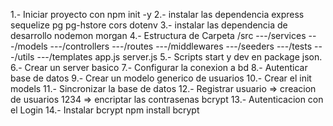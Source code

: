 1.- Iniciar proyecto con npm init -y
2.- instalar las dependencia express sequelize pg pg-hstore cors dotenv
3.- instalar las dependencia de desarrollo nodemon morgan
4.- Estructura de Carpeta
/src
    ---/services
    ---/models
    ---/controllers
    ---/routes
    ---/middlewares
    ---/seeders
    ---/tests
    ---/utils
    ---/templates
    app.js
    server.js
5.- Scripts start y dev en package json.
6.- Crear un server basico
7.- Configurar la conexion a bd
8.-  Autenticar base de datos
9.-  Crear un modelo generico de usuarios 
10.- Crear el init models
11.- Sincronizar la base de datos
12.- Registrar usuario => creacion de usuarios
    1234 => encriptar las contrasenas 
    bcrypt 
13.- Autenticacion con el Login
14.- Instalar bcrypt npm install bcrypt
